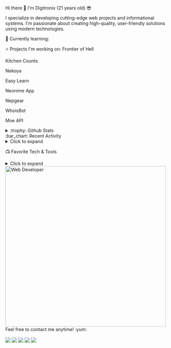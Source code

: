 Hi there 👋
I'm Digitronix (21 years old) :sunglasses:

I specialize in developing cutting-edge web projects and informational systems. I'm passionate about creating high-quality, user-friendly solutions using modern technologies.

:page_with_curl: Currently learning:










:star: Projects I'm working on:
Frontier of Hell

Kitchen Counts

Nekoya

Easy Learn

Neonime App

Nepgear

WhoisBot

Moe API

<details> <summary>:trophy: Github Stats</summary> <img src="https://bad-apple-github-readme.vercel.app/api?show_bg=1&username=moepoi"> <img src="https://github-profile-trophy.vercel.app/?username=moepoi"> </details>
:bar_chart: Recent Activity
<details> <summary>Click to expand</summary> <!-- activity starts -->
Worked on feature X

Resolved issue Y

Started a new module Z

<!-- activity ends --> </details>
:tv: Favorite Tech & Tools
<details> <summary>Click to expand</summary> <!-- tools and languages starts -->
Rust

Dart

Flutter

Godot Engine

Go

<!-- tools and languages ends --> </details>
<img src="https://www.kindpng.com/picc/m/73-734096_web-developer-icon-png-transparent-png.png" alt="Web Developer" width="500">
Feel free to contact me anytime! :yum:
<br><br>
<a href="https://t.me/Digitronix" target="_blank"><img src="https://img.shields.io/badge/Telegram-%40Digitronix-28a8ea"></a>
<a rel="me" href="https://moe.onl/@Digitronix" target="_blank"><img src="https://img.shields.io/badge/Mastodon-%40Digitronix-blueviolet"></a>
<a href="https://linkedin.com/in/Digitronix" target="_blank"><img src="https://img.shields.io/badge/LinkedIn-Digitronix-informational"></a>
<a href="mailto:digitronix@poi.lol"><img src="https://img.shields.io/badge/Email-digitronix%40poi.lol-orange"></a>
<a href="https://digitronix.dev" target="_blank"><img src="https://img.shields.io/badge/Personal%20Site-digitronix.dev-red"></a>
